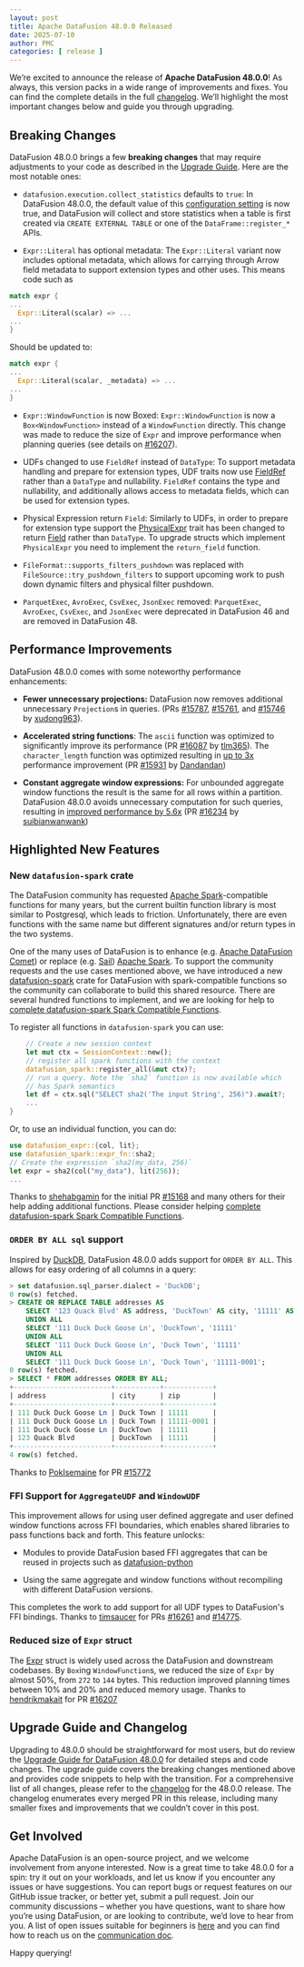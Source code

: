 ```yaml
---
layout: post
title: Apache DataFusion 48.0.0 Released
date: 2025-07-10
author: PMC
categories: [ release ]
---
```


<!--
{% comment %}
Licensed to the Apache Software Foundation (ASF) under one or more
contributor license agreements.  See the NOTICE file distributed with
this work for additional information regarding copyright ownership.
The ASF licenses this file to you under the Apache License, Version 2.0
(the "License"); you may not use this file except in compliance with
the License.  You may obtain a copy of the License at
http://www.apache.org/licenses/LICENSE-2.0
Unless required by applicable law or agreed to in writing, software
distributed under the License is distributed on an "AS IS" BASIS,
WITHOUT WARRANTIES OR CONDITIONS OF ANY KIND, either express or implied.
See the License for the specific language governing permissions and
limitations under the License.
{% endcomment %}
-->

<!-- see https://github.com/apache/datafusion/issues/16347 for details -->

We’re excited to announce the release of **Apache DataFusion 48.0.0**! As always, this version packs in a wide range of 
improvements and fixes. You can find the complete details in the full 
[changelog](https://github.com/apache/datafusion/blob/branch-48/dev/changelog/48.0.0.md). We’ll highlight the most
important changes below and guide you through upgrading.

## Breaking Changes

DataFusion 48.0.0 brings a few **breaking changes** that may require adjustments to your code as described in
the [Upgrade Guide](https://datafusion.apache.org/library-user-guide/upgrading.html#datafusion-48-0-0). Here are the most notable ones:


- `datafusion.execution.collect_statistics` defaults to `true`: In DataFusion 48.0.0, the default value of this [configuration setting] is now true, and DataFusion will collect and store statistics when a table is first created via `CREATE EXTERNAL TABLE` or one of the `DataFrame::register_*` APIs.

[configuration setting]: https://datafusion.apache.org/user-guide/configs.html

- `Expr::Literal` has optional metadata: The `Expr::Literal` variant now includes optional metadata, which allows 
  for carrying through Arrow field metadata to support extension types and other uses. This means code such as

```rust
match expr {
...
  Expr::Literal(scalar) => ...
...
}
```

Should be updated to:

```rust
match expr {
...
  Expr::Literal(scalar, _metadata) => ...
...
}
```

- `Expr::WindowFunction` is now Boxed: `Expr::WindowFunction` is now a `Box<WindowFunction>` instead of a `WindowFunction` 
  directly. This change was made to reduce the size of `Expr` and improve performance when planning queries 
  (see details on [#16207](https://github.com/apache/datafusion/pull/16207)).

- UDFs changed to use `FieldRef` instead of `DataType`: To support metadata handling and 
  prepare for extension types, UDF traits now use [FieldRef] rather than a `DataType`
  and nullability. `FieldRef` contains the type and nullability, and additionally allows access to 
  metadata fields, which can be used for extension types.

[FieldRef]: https://docs.rs/arrow/latest/arrow/datatypes/type.FieldRef.html

- Physical Expression return `Field`: Similarly to UDFs, in order to prepare for extension type support the 
  [PhysicalExpr] trait has been changed to return [Field] rather than `DataType`. To upgrade structs which 
  implement `PhysicalExpr` you need to implement the `return_field` function. 

[PhysicalExpr]: https://docs.rs/datafusion/latest/datafusion/physical_expr/trait.PhysicalExpr.html
[Field]: https://docs.rs/arrow/latest/arrow/datatypes/struct.Field.html

- `FileFormat::supports_filters_pushdown` was replaced with `FileSource::try_pushdown_filters` to support upcoming work to push down dynamic filters and physical filter pushdown. 

- `ParquetExec`, `AvroExec`, `CsvExec`, `JsonExec` removed: `ParquetExec`, `AvroExec`, `CsvExec`, and `JsonExec`
  were deprecated in DataFusion 46 and are removed in DataFusion 48.

## Performance Improvements

DataFusion 48.0.0 comes with some noteworthy performance enhancements:

- **Fewer unnecessary projections:** DataFusion now removes additional unnecessary `Projection`s in queries. (PRs [#15787](https://github.com/apache/datafusion/pull/15787), [#15761](https://github.com/apache/datafusion/pull/15761),
  and [#15746](https://github.com/apache/datafusion/pull/15746) by [xudong963](https://github.com/xudong963)).

- **Accelerated string functions**: The `ascii` function was optimized to significantly improve its performance
  (PR [#16087](https://github.com/apache/datafusion/pull/16087) by [tlm365](https://github.com/tlm365)). The `character_length` function was optimized resulting in 
  [up to 3x](https://github.com/apache/datafusion/pull/15931#issuecomment-2848561984) performance improvement (PR [#15931](https://github.com/apache/datafusion/pull/15931) by [Dandandan](https://github.com/Dandandan))

- **Constant aggregate window expressions:** For unbounded aggregate window functions the result is the 
  same for all rows within a partition. DataFusion 48.0.0 avoids unnecessary computation for such queries, resulting in [improved performance by 5.6x](https://github.com/apache/datafusion/pull/16234#issuecomment-2935960865)
  (PR [#16234](https://github.com/apache/datafusion/pull/16234) by [suibianwanwank](https://github.com/suibianwanwank))

## Highlighted New Features

### New `datafusion-spark` crate

The DataFusion community has requested [Apache Spark]-compatible functions for many years, but the current builtin function library is most similar to Postgresql, which leads to friction. Unfortunately, there are even functions with the same name but different signatures and/or return types in the two systems.

One of the many uses of DataFusion is to enhance (e.g. [Apache DataFusion Comet](https://github.com/apache/datafusion-comet)) 
or replace (e.g. [Sail](https://github.com/lakehq/sail)) [Apache Spark](https://spark.apache.org/). To 
support the community requests and the use cases mentioned above, we have introduced a new
[datafusion-spark] crate for DataFusion with spark-compatible functions so the 
community can collaborate to build this shared resource. There are several hundred functions to implement, and we are looking for help to [complete datafusion-spark Spark Compatible Functions].

[datafusion-spark]: https://crates.io/crates/datafusion-spark
[Apache Spark]: https://spark.apache.org

To register all functions in `datafusion-spark` you can use:
```Rust
    // Create a new session context
    let mut ctx = SessionContext::new();
    // register all spark functions with the context
    datafusion_spark::register_all(&mut ctx)?;
    // run a query. Note the `sha2` function is now available which
    // has Spark semantics
    let df = ctx.sql("SELECT sha2('The input String', 256)").await?;
    ...
}
```
Or, to use an individual function, you can do:
```Rust
use datafusion_expr::{col, lit};
use datafusion_spark::expr_fn::sha2;
// Create the expression `sha2(my_data, 256)`
let expr = sha2(col("my_data"), lit(256));
...
```
Thanks to [shehabgamin](https://github.com/shehabgamin) for the initial PR [#15168](https://github.com/apache/datafusion/pull/15168) 
and many others for their help adding additional functions. Please consider 
helping [complete datafusion-spark Spark Compatible Functions]. 

[Complete datafusion-spark Spark Compatible Functions]: https://github.com/apache/datafusion/issues/15914

### `ORDER BY ALL sql` support

Inspired by [DuckDB](https://duckdb.org/docs/stable/sql/query_syntax/orderby.html#order-by-all-examples), DataFusion 48.0.0 adds support for `ORDER BY ALL`. This allows for easy ordering of all columns in a query:

```sql
> set datafusion.sql_parser.dialect = 'DuckDB';
0 row(s) fetched.
> CREATE OR REPLACE TABLE addresses AS
    SELECT '123 Quack Blvd' AS address, 'DuckTown' AS city, '11111' AS zip
    UNION ALL
    SELECT '111 Duck Duck Goose Ln', 'DuckTown', '11111'
    UNION ALL
    SELECT '111 Duck Duck Goose Ln', 'Duck Town', '11111'
    UNION ALL
    SELECT '111 Duck Duck Goose Ln', 'Duck Town', '11111-0001';
0 row(s) fetched.
> SELECT * FROM addresses ORDER BY ALL;
+------------------------+-----------+------------+
| address                | city      | zip        |
+------------------------+-----------+------------+
| 111 Duck Duck Goose Ln | Duck Town | 11111      |
| 111 Duck Duck Goose Ln | Duck Town | 11111-0001 |
| 111 Duck Duck Goose Ln | DuckTown  | 11111      |
| 123 Quack Blvd         | DuckTown  | 11111      |
+------------------------+-----------+------------+
4 row(s) fetched.
```
Thanks to [PokIsemaine](https://github.com/PokIsemaine) for PR [#15772](https://github.com/apache/datafusion/pull/15772)

### FFI Support for `AggregateUDF` and `WindowUDF`

This improvement allows for using user defined aggregate and user defined window functions across FFI boundaries, which enables shared libraries to pass functions back and forth. This feature unlocks:

- Modules to provide DataFusion based FFI aggregates that can be reused in projects such as [datafusion-python](https://github.com/apache/datafusion-python)

- Using the same aggregate and window functions without recompiling with different DataFusion versions.

This completes the work to add support for all UDF types to DataFusion's FFI bindings. Thanks to [timsaucer](https://github.com/timsaucer)
for PRs [#16261](https://github.com/apache/datafusion/pull/16261) and [#14775](https://github.com/apache/datafusion/pull/14775).

### Reduced size of `Expr` struct

The [Expr] struct is widely used across the DataFusion and downstream codebases. By `Box`ing `WindowFunction`s,  we reduced the size of `Expr` by almost 50%, from `272` to `144` bytes. This reduction improved planning times between 10% and 20% and reduced memory usage. Thanks to [hendrikmakait](https://github.com/hendrikmakait) for 
PR [#16207](https://github.com/apache/datafusion/pull/16207)

[Expr]: https://docs.rs/datafusion/latest/datafusion/logical_expr/enum.Expr.html

## Upgrade Guide and Changelog

Upgrading to 48.0.0 should be straightforward for most users, but do review
the [Upgrade Guide for DataFusion 48.0.0](https://datafusion.apache.org/library-user-guide/upgrading.html#datafusion-48-0-0) for detailed
steps and code changes. The upgrade guide covers the breaking changes mentioned above and provides code snippets to help with the
transition. For a comprehensive list of all changes, please refer to the [changelog](https://github.com/apache/datafusion/blob/branch-48/dev/changelog/48.0.0.md) 
for the 48.0.0 release. The changelog enumerates every merged PR in this release, including many smaller fixes and improvements 
that we couldn’t cover in this post.

## Get Involved

Apache DataFusion is an open-source project, and we welcome involvement from anyone interested. Now is a great time to
take 48.0.0 for a spin: try it out on your workloads, and let us know if you encounter any issues or have suggestions.
You can report bugs or request features on our GitHub issue tracker, or better yet, submit a pull request. Join our
community discussions – whether you have questions, want to share how you’re using DataFusion, or are looking to
contribute, we’d love to hear from you. A list of open issues suitable for beginners
is [here](https://github.com/apache/arrow-datafusion/issues?q=is%3Aissue+is%3Aopen+label%3A%22good+first+issue%22) and you
can find how to reach us on the [communication doc](https://datafusion.apache.org/contributor-guide/communication.html).

Happy querying!